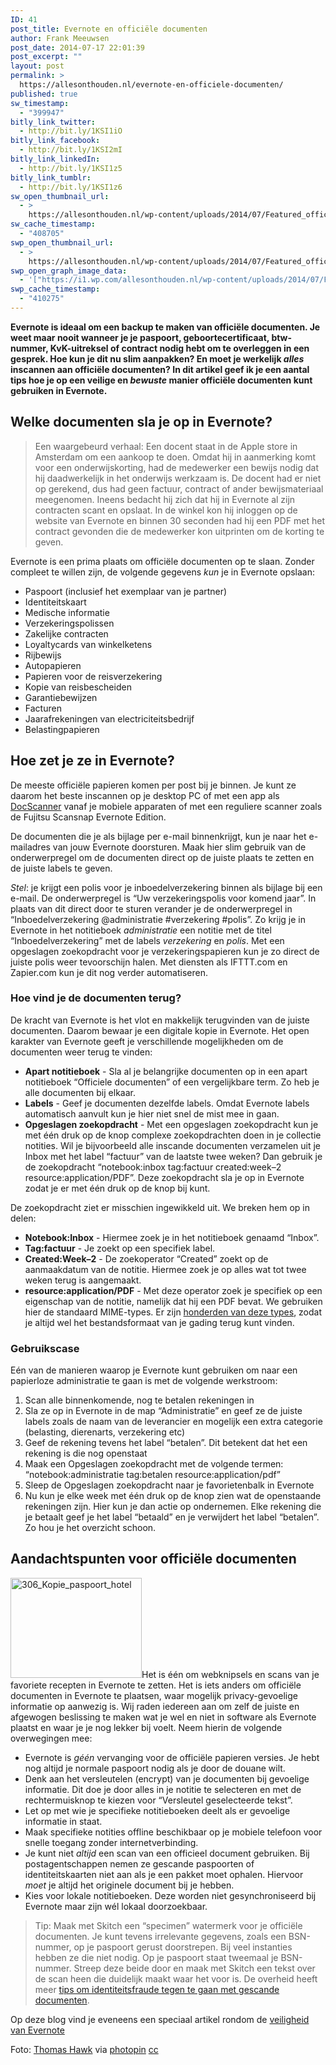 ```yaml
---
ID: 41
post_title: Evernote en officiële documenten
author: Frank Meeuwsen
post_date: 2014-07-17 22:01:39
post_excerpt: ""
layout: post
permalink: >
  https://allesonthouden.nl/evernote-en-officiele-documenten/
published: true
sw_timestamp:
  - "399947"
bitly_link_twitter:
  - http://bit.ly/1KSI1iO
bitly_link_facebook:
  - http://bit.ly/1KSI2mI
bitly_link_linkedIn:
  - http://bit.ly/1KSI1z5
bitly_link_tumblr:
  - http://bit.ly/1KSI1z6
sw_open_thumbnail_url:
  - >
    https://allesonthouden.nl/wp-content/uploads/2014/07/Featured_officieel.jpg
sw_cache_timestamp:
  - "408705"
swp_open_thumbnail_url:
  - >
    https://allesonthouden.nl/wp-content/uploads/2014/07/Featured_officieel.jpg
swp_open_graph_image_data:
  - '["https://i1.wp.com/allesonthouden.nl/wp-content/uploads/2014/07/Featured_officieel.jpg?fit=800%2C400&ssl=1",800,400,false]'
swp_cache_timestamp:
  - "410275"
---
```

<strong>Evernote is ideaal om een backup te maken van officiële documenten. Je weet maar nooit wanneer je je paspoort, geboortecertificaat, btw-nummer, KvK-uitreksel of contract nodig hebt om te overleggen in een gesprek. Hoe kun je dit nu slim aanpakken? En moet je werkelijk <em>alles</em> inscannen aan officiële documenten? In dit artikel geef ik je een aantal tips hoe je op een veilige en <em>bewuste</em> manier officiële documenten kunt gebruiken in Evernote.</strong>

<!--more-->

<h2 id="welkedocumentenslajeopinevernote">Welke documenten sla je op in Evernote?</h2>

<blockquote>Een waargebeurd verhaal: Een docent staat in de Apple store in Amsterdam om een aankoop te doen. Omdat hij in aanmerking komt voor een onderwijskorting, had de medewerker een bewijs nodig dat hij daadwerkelijk in het onderwijs werkzaam is. De docent had er niet op gerekend, dus had geen factuur, contract of ander bewijsmateriaal meegenomen. Ineens bedacht hij zich dat hij in Evernote al zijn contracten scant en opslaat. In de winkel kon hij inloggen op de website van Evernote en binnen 30 seconden had hij een PDF met het contract gevonden die de medewerker kon uitprinten om de korting te geven.</blockquote>

Evernote is een prima plaats om officiële documenten op te slaan. Zonder compleet te willen zijn, de volgende gegevens <em>kun</em> je in Evernote opslaan:

<ul>
    <li>Paspoort (inclusief het exemplaar van je partner)</li>
    <li>Identiteitskaart</li>
    <li>Medische informatie</li>
    <li>Verzekeringspolissen</li>
    <li>Zakelijke contracten</li>
    <li>Loyaltycards van winkelketens</li>
    <li>Rijbewijs</li>
    <li>Autopapieren</li>
    <li>Papieren voor de reisverzekering</li>
    <li>Kopie van reisbescheiden</li>
    <li>Garantiebewijzen</li>
    <li>Facturen</li>
    <li>Jaarafrekeningen van electriciteitsbedrijf</li>
    <li>Belastingpapieren</li>
</ul>

<h2 id="hoezetjezeinevernote">Hoe zet je ze in Evernote?</h2>

De meeste officiële papieren komen per post bij je binnen. Je kunt ze daarom het beste inscannen op je desktop PC of met een app als <a href="http://clkuk.tradedoubler.com/click?p=24371&amp;a=2064103&amp;url=http%3A%2F%2Fitunes.apple.com%2Fnl%2Fapp%2Fdocscanner%2Fid312391317%3Fmt%3D8%26uo%3D4%26partnerId%3D2003">DocScanner</a> vanaf je mobiele apparaten of met een reguliere scanner zoals de Fujitsu Scansnap Evernote Edition.

De documenten die je als bijlage per e-mail binnenkrijgt, kun je naar het e-mailadres van jouw Evernote doorsturen. Maak hier slim gebruik van de onderwerpregel om de documenten direct op de juiste plaats te zetten en de juiste labels te geven.

<em>Stel</em>: je krijgt een polis voor je inboedelverzekering binnen als bijlage bij een e-mail. De onderwerpregel is “Uw verzekeringspolis voor komend jaar”. In plaats van dit direct door te sturen verander je de onderwerpregel in “Inboedelverzekering @administratie #verzekering #polis”.
Zo krijg je in Evernote in het notitieboek <em>administratie</em> een notitie met de titel “Inboedelverzekering” met de labels <em>verzekering</em> en <em>polis</em>. Met een opgeslagen zoekopdracht voor je verzekeringspapieren kun je zo direct de juiste polis weer tevoorschijn halen. Met diensten als IFTTT.com en Zapier.com kun je dit nog verder automatiseren.

<h3 id="hoevindjededocumententerug">Hoe vind je de documenten terug?</h3>

De kracht van Evernote is het vlot en makkelijk terugvinden van de juiste documenten. Daarom bewaar je een digitale kopie in Evernote. Het open karakter van Evernote geeft je verschillende mogelijkheden om de documenten weer terug te vinden:

<ul>
    <li><strong>Apart notitieboek</strong> - Sla al je belangrijke documenten op in een apart notitieboek “Officiele documenten” of een vergelijkbare term. Zo heb je alle documenten bij elkaar.</li>
    <li><strong>Labels</strong> - Geef je documenten dezelfde labels. Omdat Evernote labels automatisch aanvult kun je hier niet snel de mist mee in gaan.</li>
    <li><strong>Opgeslagen zoekopdracht</strong> - Met een opgeslagen zoekopdracht kun je met één druk op de knop complexe zoekopdrachten doen in je collectie notities. Wil je bijvoorbeeld alle inscande documenten verzamelen uit je Inbox met het label “factuur” van de laatste twee weken? Dan gebruik je de zoekopdracht “notebook:inbox tag:factuur created:week–2 resource:application/PDF”. Deze zoekopdracht sla je op in Evernote zodat je er met één druk op de knop bij kunt.</li>
</ul>

De zoekopdracht ziet er misschien ingewikkeld uit. We breken hem op in delen:

<ul>
    <li><strong>Notebook:Inbox</strong> - Hiermee zoek je in het notitieboek genaamd “Inbox”.</li>
    <li><strong>Tag:factuur</strong> - Je zoekt op een specifiek label.</li>
    <li><strong>Created:Week–2</strong> - De zoekoperator “Created” zoekt op de aanmaakdatum van de notitie. Hiermee zoek je op alles wat tot twee weken terug is aangemaakt.</li>
    <li><strong>resource:application/PDF</strong> - Met deze operator zoek je specifiek op een eigenschap van de notitie, namelijk dat hij een PDF bevat. We gebruiken hier de standaard MIME-types. Er zijn <a href="http://hul.harvard.edu/ois/systems/wax/wax-public-help/mimetypes.htm">honderden van deze types</a>, zodat je altijd wel het bestandsformaat van je gading terug kunt vinden.</li>
</ul>

<h3 id="gebruikscase">Gebruikscase</h3>

Eén van de manieren waarop je Evernote kunt gebruiken om naar een papierloze administratie te gaan is met de volgende werkstroom:

<ol>
    <li>Scan alle binnenkomende, nog te betalen rekeningen in</li>
    <li>Sla ze op in Evernote in de map “Administratie” en geef ze de juiste labels zoals de naam van de leverancier en mogelijk een extra categorie (belasting, dierenarts, verzekering etc)</li>
    <li>Geef de rekening tevens het label “betalen”. Dit betekent dat het een rekening is die nog openstaat</li>
    <li>Maak een Opgeslagen zoekopdracht met de volgende termen: “notebook:administratie tag:betalen resource:application/pdf”</li>
    <li>Sleep de Opgeslagen zoekopdracht naar je favorietenbalk in Evernote</li>
    <li>Nu kun je elke week met één druk op de knop zien wat de openstaande rekeningen zijn. Hier kun je dan actie op ondernemen. Elke rekening die je betaalt geef je het label “betaald” en je verwijdert het label “betalen”. Zo hou je het overzicht schoon.</li>
</ol>

<h2 id="aandachtspuntenvoorofficiëledocumenten">Aandachtspunten voor officiële documenten</h2>

<img class="alignleft size-full wp-image-43" src="http://allesonthouden.nl/wp-content/uploads/2014/07/306_Kopie_paspoort_hotel.png" alt="306_Kopie_paspoort_hotel" width="210" height="160" />Het is één om webknipsels en scans van je favoriete recepten in Evernote te zetten. Het is iets anders om officiële documenten in Evernote te plaatsen, waar mogelijk privacy-gevoelige informatie op aanwezig is. Wij raden iedereen aan om zelf de juiste en afgewogen beslissing te maken wat je wel en niet in software als Evernote plaatst en waar je je nog lekker bij voelt. Neem hierin de volgende overwegingen mee:

<ul>
    <li>Evernote is <em>géén</em> vervanging voor de officiële papieren versies. Je hebt nog altijd je normale paspoort nodig als je door de douane wilt.</li>
    <li>Denk aan het versleutelen (encrypt) van je documenten bij gevoelige informatie. Dit doe je door alles in je notitie te selecteren en met de rechtermuisknop te kiezen voor “Versleutel geselecteerde tekst”.</li>
    <li>Let op met wie je specifieke notitieboeken deelt als er gevoelige informatie in staat.</li>
    <li>Maak specifieke notities offline beschikbaar op je mobiele telefoon voor snelle toegang zonder internetverbinding.</li>
    <li>Je kunt niet <em>altijd</em> een scan van een officieel document gebruiken. Bij postagentschappen nemen ze gescande paspoorten of identiteitskaarten niet aan als je een pakket moet ophalen. Hiervoor <em>moet</em> je altijd het originele document bij je hebben.</li>
    <li>Kies voor lokale notitieboeken. Deze worden niet gesynchroniseerd bij Evernote maar zijn wél lokaal doorzoekbaar.</li>
</ul>

<blockquote>Tip: Maak met Skitch een “specimen” watermerk voor je officiële documenten. Je kunt tevens irrelevante gegevens, zoals een BSN-nummer, op je paspoort gerust doorstrepen. Bij veel instanties hebben ze die niet nodig. Op je paspoort staat tweemaal je BSN-nummer. Streep deze beide door en maak met Skitch een tekst over de scan heen die duidelijk maakt waar het voor is. De overheid heeft meer <a href="http://www.overheid.nl/identiteitsfraude">tips om identiteitsfraude tegen te gaan met gescande documenten</a>.</blockquote>

Op deze blog vind je eveneens een speciaal artikel rondom de <a title="Over de veiligheid van Evernote" href="http://allesonthouden.nl/de-veiligheid-van-evernote/">veiligheid van Evernote</a>

Foto: <a href="https://www.flickr.com/photos/thomashawk/12844489745/">Thomas Hawk</a> via <a href="http://photopin.com">photopin</a> <a href="http://creativecommons.org/licenses/by-nc/2.0/">cc</a>